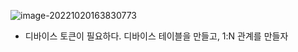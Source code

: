 ![image-20221020163830773](C:\Users\multicampus\AppData\Roaming\Typora\typora-user-images\image-20221020163830773.png)

- 디바이스 토큰이 필요하다. 디바이스 테이블을 만들고, 1:N 관계를 만들자 